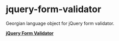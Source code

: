 # jquery-form-validator
Georgian language object for jQuery form validator.

<a href="http://www.formvalidator.net/"><b>jQuery Form Validator</b></a>
